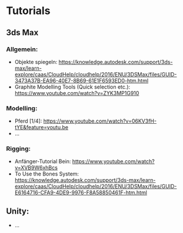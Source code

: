 # Tutorials


## 3ds Max

### Allgemein: 
* Objekte spiegeln: https://knowledge.autodesk.com/support/3ds-max/learn-explore/caas/CloudHelp/cloudhelp/2016/ENU/3DSMax/files/GUID-3473A37B-EA96-40E7-8B69-61E1F6593ED0-htm.html
* Graphite Modelling Tools (Quick selection etc.): https://www.youtube.com/watch?v=ZYK3MP1G910

### Modelling:
* Pferd [1/4]: https://www.youtube.com/watch?v=06KV3fH-tYE&feature=youtu.be 
* ... 

### Rigging:
* Anfänger-Tutorial Bein: https://www.youtube.com/watch?v=XVB9W6xhBcs
* To Use the Bones System: https://knowledge.autodesk.com/support/3ds-max/learn-explore/caas/CloudHelp/cloudhelp/2016/ENU/3DSMax/files/GUID-E6164716-CFA9-4DE9-9976-F8A58850461F-htm.html


## Unity:
* ... 

